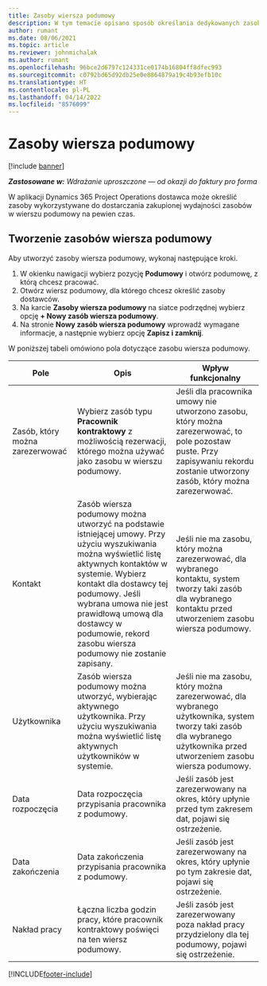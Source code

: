 ```yaml
---
title: Zasoby wiersza podumowy
description: W tym temacie opisano sposób określania dedykowanych zasobów dostarczanych przez dostawcę dla określonego wiersza podumowy na pewien czas.
author: rumant
ms.date: 08/06/2021
ms.topic: article
ms.reviewer: johnmichalak
ms.author: rumant
ms.openlocfilehash: 96bce2d6797c124331ce0174b16804ff8dfec993
ms.sourcegitcommit: c0792bd65d92db25e0e8864879a19c4b93efb10c
ms.translationtype: HT
ms.contentlocale: pl-PL
ms.lasthandoff: 04/14/2022
ms.locfileid: "8576099"
---
```

# <a name="subcontract-line-resources"></a>Zasoby wiersza podumowy

[!include [banner](../../includes/dataverse-preview.md)]

_**Zastosowane w:** Wdrażanie uproszczone — od okazji do faktury pro forma_

W aplikacji Dynamics 365 Project Operations dostawca może określić zasoby wykorzystywane do dostarczania zakupionej wydajności zasobów w wierszu podumowy na pewien czas.

## <a name="create-subcontract-line-resources"></a>Tworzenie zasobów wiersza podumowy

Aby utworzyć zasoby wiersza podumowy, wykonaj następujące kroki.

1. W okienku nawigacji wybierz pozycję **Podumowy** i otwórz podumowę, z którą chcesz pracować.
2. Otwórz wiersz podumowy, dla którego chcesz określić zasoby dostawców.
3. Na karcie **Zasoby wiersza podumowy** na siatce podrzędnej wybierz opcję **+ Nowy zasób wiersza podumowy**.
4. Na stronie **Nowy zasób wiersza podumowy** wprowadź wymagane informacje, a następnie wybierz opcję **Zapisz i zamknij**.

W poniższej tabeli omówiono pola dotyczące zasobu wiersza podumowy.

| Pole | Opis | Wpływ funkcjonalny |
| ----- | ----------- | ----------------- |
| Zasób, który można zarezerwować | Wybierz zasób typu **Pracownik kontraktowy** z możliwością rezerwacji, którego można używać jako zasobu w wierszu podumowy.| Jeśli dla pracownika umowy nie utworzono zasobu, który można zarezerwować, to pole pozostaw puste. Przy zapisywaniu rekordu zostanie utworzony zasób, który można zarezerwować.  |
| Kontakt | Zasób wiersza podumowy można utworzyć na podstawie istniejącej umowy. Przy użyciu wyszukiwania można wyświetlić listę aktywnych kontaktów w systemie. Wybierz kontakt dla dostawcy tej podumowy. Jeśli wybrana umowa nie jest prawidłową umową dla dostawcy w podumowie, rekord zasobu wiersza podumowy nie zostanie zapisany.| Jeśli nie ma zasobu, który można zarezerwować, dla wybranego kontaktu, system tworzy taki zasób dla wybranego kontaktu przed utworzeniem zasobu wiersza podumowy. |
| Użytkownika | Zasób wiersza podumowy można utworzyć, wybierając aktywnego użytkownika. Przy użyciu wyszukiwania można wyświetlić listę aktywnych użytkowników w systemie.| Jeśli nie ma zasobu, który można zarezerwować, dla wybranego użytkownika, system tworzy taki zasób dla wybranego użytkownika przed utworzeniem zasobu wiersza podumowy. |
| Data rozpoczęcia | Data rozpoczęcia przypisania pracownika z podumowy.| Jeśli zasób jest zarezerwowany na okres, który upłynie przed tym zakresem dat, pojawi się ostrzeżenie. |
| Data zakończenia | Data zakończenia przypisania pracownika z podumowy.| Jeśli zasób jest zarezerwowany na okres, który upłynie po tym zakresie dat, pojawi się ostrzeżenie. |
| Nakład pracy | Łączna liczba godzin pracy, które pracownik kontraktowy poświęci na ten wiersz podumowy.| Jeśli zasób jest zarezerwowany poza nakład pracy przydzielony dla tej podumowy, pojawi się ostrzeżenie. |


[!INCLUDE[footer-include](../../includes/footer-banner.md)]
